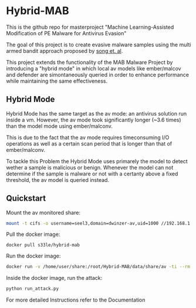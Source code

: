 # Hybrid-MAB
This is the github repo for masterproject "Machine Learning-Assisted Modification of PE
Malware for Antivirus Evasion"

The goal of this project is to create evasive malware samples using the multi armed bandit approach proposed by [song et. al](https://github.com/bitsecurerlab/MAB-malware).

This project extends the functionality of the MAB Malware Project by introducing a "hybrid mode" in which local av models like ember/malcov and defender are simontaneously queried in order to enhance performance while maintaining the same effectiveness.


## Hybrid Mode
Hybrid Mode has the same target as the av mode: an antivirus solution run inside a vm. However, the av mode took significantly longer (~3.6 times) than the model mode using ember/malconv. 

This is due to the fact that the av mode requires timeconsuming I/O operations as well as a certain scan period that is longer than that of ember/malconv.

To tackle this Problem the Hybrid Mode uses primarely the model to detect wether a sample is malicious or benign. Whenever the model can not determine if the sample is malware or not with a certanty above a fixed threshold, the av model is queried instead.


## Quickstart
Mount the av monitored share:
``` bash
mount -t cifs -o username=seel3,domain=dwinzer-av,uid=1000 //192.168.1.29/share/ /home/user/share/
```

Pull the docker image:
```
docker pull s33le/hybrid-mab
```


Run the docker image:
``` bash
docker run -v /home/user/share:/root/Hybrid-MAB/data/share/av -ti --rm --runtime=nvidia --gpus all s33le/hybrid-mab bash 
```

Inside the docker image, run the attack:
``` bash
python run_attack.py
```

For more detailed Instructions refer to the Documentation


<!--
## TODO
* create a stable environment that enables GPU usage (base on MAB container or start from scratch?)
    * add benign content from data to data folder of container
    * create a requirements.txt that is not causing problems
    * rewrite Dockerfile to use ubuntu/debian base image instad ob MAB-malware image
* should a final scan using the av for a sample be done before it is minimized and should minimzation also be done only with the av?
    * It could be sufficient to make the minimizer scans av only and not hybrid. 
    * Is this really nessecary?
* Thompson Sampling does not work and throws errors
    * This sometimes also applies to UCB. Here the reward propagation is just stuck in an endless loop.
    * Only ocurrs with AV scan
        * Maybe scan time is too low/high?
* AV querying could be done using AMSI instead of just dropping the files on disk. This could be achieved by a AGENT architecture where the rewriter can query amsi directly and get immediate feedback about a sample. 
* Check if parameters can be optimized (max concurrent samples etc.) to optimize performance or evasion rate
-->

